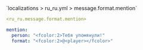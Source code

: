 <!--@include: @/parts/module/message/format/mention.md#title-->
<!--@include: @/parts/words.md#path--> `localizations > ru_ru.yml > message.format.mention`

<!--@include: @/parts/module/message/format/mention.md#explanation-->

<!--@include: @/parts/words.md#edit-->
```yaml
<ru_ru.message.format.mention>
```

<!--@include: @/parts/words.md#default-->
```yaml
mention:
  person: "<fcolor:2>Тебя упомянули!"
  format: "<fcolor:2>@<player></fcolor>"
```

<!--@include: @/parts/module/message/format/mention.md#parameters-->
<!--@include: @/parts/module/message/format/mention.md#localization-->